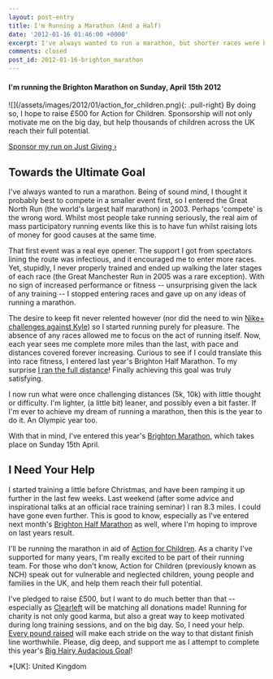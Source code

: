 ```yaml
---
layout: post-entry
title: I'm Running a Marathon (And a Half)
date: '2012-01-16 01:46:00 +0000'
excerpt: I've always wanted to run a marathon, but shorter races were beset by poor training. Since taken running more seriously, I've become lighter, leaner and possibly even a bit faster. If I'm ever to achieve my dream of running a marathon, then this is the year to do it. An Olympic year too.
comments: closed
post_id: 2012-01-16-brighton_marathon
---
```

<div class="notification message">
    <h4>I'm running the Brighton Marathon on Sunday, April 15th 2012</h4>
    <p>![](/assets/images/2012/01/action_for_children.png){: .pull-right} By doing so, I hope to raise £500 for Action for Children. Sponsorship will not only motivate me on the big day, but help thousands of children across the UK reach their full potential.</p>
    <p><a class="action" href="http://www.justgiving.com/prlrun2012/">Sponsor my run on Just Giving &#8250;</a></p>
</div>

## Towards the Ultimate Goal
I've always wanted to run a marathon. Being of sound mind, I thought it probably best to compete in a smaller event first, so I entered the Great North Run (the world's largest half marathon) in 2003. Perhaps 'compete' is the wrong word. Whilst most people take running seriously, the real aim of mass participatory running events like this is to have fun whilst raising lots of money for good causes at the same time.

That first event was a real eye opener. The support I got from spectators lining the route was infectious, and it encouraged me to enter more races. Yet, stupidly, I never properly trained and ended up walking the later stages of each race (the Great Manchester Run in 2005 was a rare exception). With no sign of increased performance or fitness -- unsurprising given the lack of any training -- I stopped entering races and gave up on any ideas of running a marathon.

The desire to keep fit never relented however (nor did the need to win [Nike+ challenges against Kyle][1]) so I started running purely for pleasure. The absence of any races allowed me to focus on the act of running itself. Now, each year sees me complete more miles than the last, with pace and distances covered forever increasing. Curious to see if I could translate this into race fitness, I entered last year's Brighton Half Marathon. To my surprise [I ran the full distance][2]! Finally achieving this goal was truly satisfying.

I now run what were once challenging distances (5k, 10k) with little thought or difficulty. I'm lighter, (a little bit) leaner, and possibly even a bit faster. If I'm ever to achieve my dream of running a marathon, then this is the year to do it. An Olympic year too.

With that in mind, I've entered this year's [Brighton Marathon][3], which takes place on Sunday 15th April.

## I Need Your Help
I started training a little before Christmas, and have been ramping it up further in the last few weeks. Last weekend (after some advice and inspirational talks at an official race training seminar) I ran 8.3 miles. I could have gone even further. This is good to know, especially as I've entered next month's [Brighton Half Marathon][4] as well, where I'm hoping to improve on last years result.

I'll be running the marathon in aid of [Action for Children][5]. As a charity I've supported for many years, I'm really excited to be part of their running team. For those who don't know, Action for Children (previously known as NCH) speak out for vulnerable and neglected children, young people and families in the UK, and help them reach their full potential.

I've pledged to raise £500, but I want to do much better than that -- especially as [Clearleft][6] will be matching all donations made! Running for charity is not only good karma, but also a great way to keep motivated during long training sessions, and on the big day. So, I need your help. [Every pound raised][8] will make each stride on the way to that distant finish line worthwhile. Please, dig deep, and support me as I attempt to complete this year's [Big Hairy Audacious Goal][7]!

[1]: /2009/03/british_triumph_coming_shortly/
[2]: /2011/02/i_ran_a_half-marathon/
[3]: http://brightonmarathon.co.uk/
[4]: http://brightonhalfmarathon.com/
[5]: http://www.actionforchildren.org.uk/
[6]: http://clearleft.com/
[7]: /2012/01/goals_for_2012/
[8]: http://www.justgiving.com/prlrun2012/

*[UK]: United Kingdom